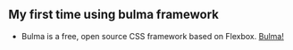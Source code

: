 ## My first time using bulma framework
- Bulma is a free, open source CSS framework based on Flexbox. [Bulma!](https://bulma.io/)
